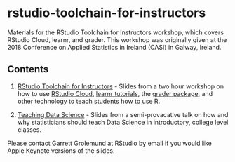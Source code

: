 # rstudio-toolchain-for-instructors
Materials for the RStudio Toolchain for Instructors workshop, which covers RStudio Cloud, learnr, and grader. This workshop was originally given at the 2018 Conference on Applied Statistics in Ireland (CASI) in Galway, Ireland.

## Contents

1. [RStudio Toolchain for Instructors](https://github.com/rstudio-education/rstudio-toolchain-for-instructors/blob/master/RStudio-Toolchain-for-Instructors.pdf) - Slides from a two hour workshop on how to use [RStudio Cloud](https://rstudio.cloud), [learnr tutorials](https://rstudio.github.io/learnr/), the [grader package](https://github.com/rstudio-education/grader), and other technology to teach students how to use R.

2. [Teaching Data Science](https://github.com/rstudio-education/rstudio-toolchain-for-instructors/blob/master/Teaching-Data-Science.pdf) - Slides from a semi-provacative talk on how and why statisticians should teach Data Science in introductory, college level classes.

Please contact Garrett Grolemund at RStudio by email if you would like Apple Keynote versions of the slides.



